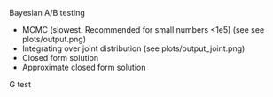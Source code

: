 Bayesian A/B testing

* MCMC (slowest. Recommended for small numbers <1e5) (see see plots/output.png)
* Integrating over joint distribution (see plots/output_joint.png)
* Closed form solution
* Approximate closed form solution

G test